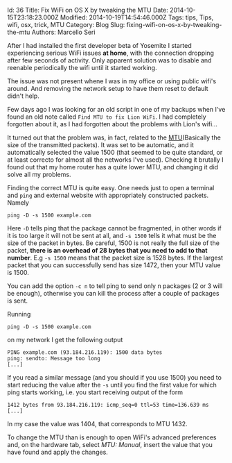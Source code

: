 Id: 36
Title: Fix WiFi on OS X by tweaking the MTU
Date: 2014-10-15T23:18:23.000Z
Modified: 2014-10-19T14:54:46.000Z
Tags: tips, Tips, wifi, osx, trick, MTU
Category: Blog
Slug: fixing-wifi-on-os-x-by-tweaking-the-mtu
Authors: Marcello Seri

After I had installed the first developer beta of Yosemite I started experiencing serious WiFi issues **at home**, with the connection dropping after few seconds of activity. Only apparent solution was to disable and reenable periodically the wifi until it started working.

The issue was not present whene I was in my office or using public wifi's around. And removing the network setup to have them reset to default didn't help.

Few days ago I was looking for an old script in one of my backups when I've found an old note called `Find MTU to fix Lion WiFi`. I had completely forgotten about it, as I had forgotten about the problems with Lion's wifi...

It turned out that the problem was, in fact, related to the [MTU](https://en.wikipedia.org/wiki/Maximum_transmission_unit)(Basically the size of the transmitted packets). It was set to be automatic, and it automatically selected the value 1500 (that seemed to be quite standard, or at least correcto for almost all the networks I've used). Checking it brutally I found out that my home router has a quite lower MTU, and changing it did solve all my problems.

Finding the correct MTU is quite easy. One needs just to open a terminal and `ping` and external website with appropriately constructed packets. Namely

    ping -D -s 1500 example.com

Here `-D` tells ping that the package cannot be fragmented, in other words if it is too large it will not be sent at all, and `-s 1500` tells it what must be the size of the packet in bytes. Be careful, 1500 is not really the full size of the packet, **there is an overhead of 28 bytes that you need to add to that number**. E.g `-s 1500` means that the packet size is 1528 bytes. If the largest packet that you can successfully send has size  1472, then your MTU value is 1500.

You can add the option `-c n` to tell ping to send only n packages (2 or 3 will be enough), otherwise you can kill the process after a couple of packages is sent.

Running

    ping -D -s 1500 example.com

on my network I get the following output

	PING example.com (93.184.216.119): 1500 data bytes
	ping: sendto: Message too long
	[...]

If you read a similar message (and you should if you use 1500) you need to start reducing the value after the `-s` until you find the first value for which ping starts working, i.e. you start receiving output of the form

	1412 bytes from 93.184.216.119: icmp_seq=0 ttl=53 time=136.639 ms
    [...] 
    
In my case the value was 1404, that corresponds to MTU 1432.

To change the MTU than is enough to open WiFi's advanced preferences and, on the hardware tab, select _MTU: Manual_, insert the value that you have found and apply the changes.